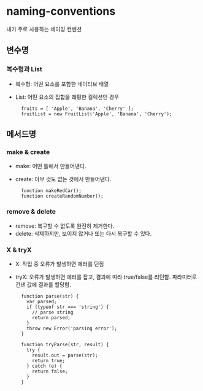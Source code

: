 naming-conventions
==================

내가 주로 사용하는 네이밍 컨벤션


## 변수명

### 복수형과 List
- 복수형: 어떤 요소를 포함한 네이티브 배열
- List: 어떤 요소의 집합을 래핑한 컬렉션인 경우

        fruits = [ 'Apple', 'Banana', 'Cherry' ];
        fruitList = new FruitList('Apple', 'Banana', 'Cherry');



## 메서드명

### make & create
- make: 어떤 틀에서 만들어낸다.
- create: 아무 것도 없는 것에서 만들어낸다.

        function makeRedCar();
        function createRandomNumber();


### remove & delete
- remove: 복구할 수 없도록 완전히 제거한다.
- delete: 삭제하지만, 보이지 않거나 또는 다시 복구할 수 있다.


### X & tryX
- X: 작업 중 오류가 발생하면 에러를 던짐
- tryX: 오류가 발생하면 에러를 잡고, 결과에 따라 true/false를 리턴함. 파라미터로 건낸 값에 결과를 할당함.

        function parse(str) {
          var parsed;
          if (typeof str === 'string') {
            // parse string
            return parsed;
          }
          throw new Error('parsing error');
        }

        function tryParse(str, result) {
          try {
            result.out = parse(str);
            return true;
          } catch (e) {
            return false;
          }
        }
